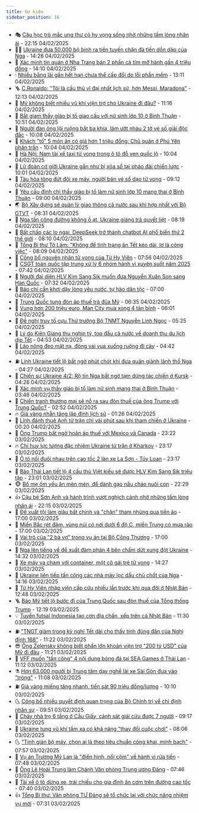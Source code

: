 ```yaml
---
title: Sự kiện
sidebar_position: 16
---
```


<!-- dantri-su-kien:START -->
- 🎭 [Cậu học trò mắc ung thư có hy vọng sống nhờ những tấm lòng nhân ái](https://dantri.com.vn/tam-long-nhan-ai/cau-hoc-tro-mac-ung-thu-co-hy-vong-song-nho-nhung-tam-long-nhan-ai-20250201225541065.htm) - 22:15 04/02/2025
- 👨‍🏫 [Ukraine đưa 50.000 bộ binh ra tiền tuyến chặn đà tiến dồn dập của Nga](https://dantri.com.vn/the-gioi/ukraine-dua-50000-bo-binh-ra-tien-tuyen-chan-da-tien-don-dap-cua-nga-20250204210948133.htm) - 14:28 04/02/2025
- 🌮 [Xác minh tin quán ở Nha Trang bán 2 phần cà tím mỡ hành gần 4 triệu đồng](https://dantri.com.vn/du-lich/xac-minh-tin-quan-o-nha-trang-ban-2-phan-ca-tim-mo-hanh-gan-4-trieu-dong-20250204202137614.htm) - 14:10 04/02/2025
- 🕯 [Nhiều bằng lái gần hết hạn chưa thể cấp đổi do lỗi phần mềm](https://dantri.com.vn/xa-hoi/nhieu-bang-lai-gan-het-han-chua-the-cap-doi-do-loi-phan-mem-20250204184024418.htm) - 13:11 04/02/2025
- 🪜 [C.Ronaldo: &quot;Tôi là cầu thủ vĩ đại nhất lịch sử, hơn Messi, Maradona&quot;](https://dantri.com.vn/the-thao/cronaldo-toi-la-cau-thu-vi-dai-nhat-lich-su-hon-messi-maradona-20250204191308687.htm) - 12:13 04/02/2025
- 🐘 [Mỹ không biết nhiều vũ khí viện trợ cho Ukraine đi đâu?](https://dantri.com.vn/the-gioi/my-khong-biet-nhieu-vu-khi-vien-tro-cho-ukraine-di-dau-20250204163641966.htm) - 11:16 04/02/2025
- 🤔 [Bắt giam thầy giáo bị tố giao cấu với nữ sinh lớp 10 ở Bình Thuận](https://dantri.com.vn/phap-luat/bat-giam-thay-giao-bi-to-giao-cau-voi-nu-sinh-lop-10-o-binh-thuan-20250204174523859.htm) - 10:51 04/02/2025
- 🧠 [Người đàn ông lội ruộng bắt ba khía, làm ướt nhàu 2 tờ vé số giải độc đắc](https://dantri.com.vn/xa-hoi/nguoi-dan-ong-loi-ruong-bat-ba-khia-lam-uot-nhau-2-to-ve-so-giai-doc-dac-20250204165300773.htm) - 10:08 04/02/2025
- 📝 [Khách &quot;tố&quot; 5 món ăn có giá hơn 1 triệu đồng: Chủ quán ở Phú Yên phân trần](https://dantri.com.vn/du-lich/khach-to-5-mon-an-co-gia-hon-1-trieu-dong-chu-quan-o-phu-yen-phan-tran-20250204163730022.htm) - 10:04 04/02/2025
- 🦏 [Hà Nội: Nam tài xế taxi tử vong trong ô tô đỗ ven quốc lộ](https://dantri.com.vn/xa-hoi/ha-noi-nam-tai-xe-taxi-tu-vong-trong-o-to-do-ven-quoc-lo-20250204165827732.htm) - 10:04 04/02/2025
- 🥰 [Lữ đoàn cơ giới Ukraine gần như bị xóa sổ tại pháo đài chiến lược](https://dantri.com.vn/the-gioi/lu-doan-co-gioi-ukraine-gan-nhu-bi-xoa-so-tai-phao-dai-chien-luoc-20250203162912702.htm) - 10:01 04/02/2025
- 🤗 [Tàu hỏa tông đứt đôi xe máy, người bán vé số dạo tử vong](https://dantri.com.vn/xa-hoi/tau-hoa-tong-dut-doi-xe-may-nguoi-ban-ve-so-dao-tu-vong-20250204155054487.htm) - 09:12 04/02/2025
- 🌈 [Yêu cầu đình chỉ thầy giáo bị tố làm nữ sinh lớp 10 mang thai ở Bình Thuận](https://dantri.com.vn/giao-duc/yeu-cau-dinh-chi-thay-giao-bi-to-lam-nu-sinh-lop-10-mang-thai-o-binh-thuan-20250204153326272.htm) - 09:00 04/02/2025
- 🌏 [Bộ Xây dựng sẽ quản lý giao thông cả nước sau khi hợp nhất với Bộ GTVT](https://dantri.com.vn/xa-hoi/bo-xay-dung-se-quan-ly-giao-thong-ca-nuoc-sau-khi-hop-nhat-voi-bo-gtvt-20250204152153187.htm) - 08:31 04/02/2025
- 💄 [Nga tấn công đường không ồ ạt, Ukraine giáng trả quyết liệt](https://dantri.com.vn/the-gioi/nga-tan-cong-duong-khong-o-at-ukraine-giang-tra-quyet-liet-20250204150701071.htm) - 08:19 04/02/2025
- 👺 [Bất chấp các lo ngại, DeepSeek trở thành chatbot AI phổ biến thứ 2 thế giới](https://dantri.com.vn/suc-manh-so/bat-chap-cac-lo-ngai-deepseek-tro-thanh-chatbot-ai-pho-bien-thu-2-the-gioi-20250204150935977.htm) - 08:10 04/02/2025
- 👹 [Tổng Bí thư Tô Lâm: &quot;Không để tình trạng ăn Tết kéo dài, lơ là công việc&quot;](https://dantri.com.vn/xa-hoi/tong-bi-thu-to-lam-khong-de-tinh-trang-an-tet-keo-dai-lo-la-cong-viec-20250204145418262.htm) - 08:09 04/02/2025
- 🌊 [Công bố nguyên nhân tử vong của Từ Hy Viên](https://dantri.com.vn/giai-tri/cong-bo-nguyen-nhan-tu-vong-cua-tu-hy-vien-20250204144715703.htm) - 07:56 04/02/2025
- 🤠 [CSGT toàn quốc tập trung xử lý 6 nhóm hành vi xuyên suốt năm 2025](https://dantri.com.vn/xa-hoi/csgt-toan-quoc-tap-trung-xu-ly-6-nhom-hanh-vi-xuyen-suot-nam-2025-20250204143352626.htm) - 07:42 04/02/2025
- 🎊 [Người đại diện HLV Kim Sang Sik muốn đưa Nguyễn Xuân Son sang Hàn Quốc](https://dantri.com.vn/the-thao/nguoi-dai-dien-hlv-kim-sang-sik-muon-dua-nguyen-xuan-son-sang-han-quoc-20250204143208101.htm) - 07:32 04/02/2025
- 🐘 [Báo chí cần khơi dậy lòng yêu nước, tự hào dân tộc](https://dantri.com.vn/xa-hoi/bao-chi-can-khoi-day-long-yeu-nuoc-tu-hao-dan-toc-20250204134212233.htm) - 07:00 04/02/2025
- 💂 [Trung Quốc tung đòn áp thuế trả đũa Mỹ](https://dantri.com.vn/the-gioi/trung-quoc-tung-don-ap-thue-tra-dua-my-20250204130850395.htm) - 06:35 04/02/2025
- 👹 [Vung hơn 200 triệu euro, Man City mua xong 4 tân binh](https://dantri.com.vn/the-thao/vung-hon-200-trieu-euro-man-city-mua-xong-4-tan-binh-20250204125204449.htm) - 06:01 04/02/2025
- 🦒 [Đề nghị truy tố cựu Thứ trưởng Bộ TNMT Nguyễn Linh Ngọc](https://dantri.com.vn/phap-luat/de-nghi-truy-to-cuu-thu-truong-bo-tnmt-nguyen-linh-ngoc-20250204121910324.htm) - 05:25 04/02/2025
- 🗽 [Lý do Kiên Giang thu nghìn tỷ, top đầu cả nước về doanh thu du lịch dịp Tết](https://dantri.com.vn/du-lich/ly-do-kien-giang-thu-nghin-ty-top-dau-ca-nuoc-ve-doanh-thu-du-lich-dip-tet-20250203131439897.htm) - 04:53 04/02/2025
- 💄 [Lão nông đeo mặt nạ, đóng vai vua xuống ruộng đi cày](https://dantri.com.vn/xa-hoi/lao-nong-deo-mat-na-dong-vai-vua-xuong-ruong-di-cay-20250204112540464.htm) - 04:42 04/02/2025
- ⛽️ [Lính Ukraine tiết lộ bất ngờ phút chót khi đưa quân giành lãnh thổ Nga](https://dantri.com.vn/the-gioi/linh-ukraine-tiet-lo-bat-ngo-phut-chot-khi-dua-quan-gianh-lanh-tho-nga-20250204104840026.htm) - 04:27 04/02/2025
- 🥷 [Chiến sự Ukraine 4/2: Rộ tin Nga bất ngờ tạm dừng tác chiến ở Kursk](https://dantri.com.vn/the-gioi/chien-su-ukraine-42-ro-tin-nga-bat-ngo-tam-dung-tac-chien-o-kursk-20250204110546109.htm) - 04:26 04/02/2025
- 🤖 [Xác minh vụ thầy giáo bị tố làm nữ sinh mang thai ở Bình Thuận](https://dantri.com.vn/phap-luat/xac-minh-vu-thay-giao-bi-to-lam-nu-sinh-mang-thai-o-binh-thuan-20250204103148780.htm) - 03:46 04/02/2025
- 🌊 [Chiến tranh thương mại sẽ nổ ra sau đòn thuế của ông Trump với Trung Quốc?](https://dantri.com.vn/the-gioi/chien-tranh-thuong-mai-se-no-ra-sau-don-thue-cua-ong-trump-voi-trung-quoc-20250204080400840.htm) - 02:52 04/02/2025
- 🔥 [Giá vàng nhẫn tăng lập đỉnh lịch sử](https://dantri.com.vn/kinh-doanh/gia-vang-nhan-tang-lap-dinh-lich-su-20250204003119270.htm) - 01:26 04/02/2025
- 🦏 [Lính đánh thuê Anh tử trận chỉ vài phút sau khi tham chiến ở Ukraine](https://dantri.com.vn/the-gioi/linh-danh-thue-anh-tu-tran-chi-vai-phut-sau-khi-tham-chien-o-ukraine-20250204070925505.htm) - 00:20 04/02/2025
- 🐘 [Ông Trump bất ngờ hoãn áp thuế với Mexico và Canada](https://dantri.com.vn/the-gioi/ong-trump-bat-ngo-hoan-ap-thue-voi-mexico-va-canada-20250204061326808.htm) - 23:22 03/02/2025
- 🔥 [Chỉ huy lực lượng đặc nhiệm Ukraine tử trận ở Kharkov](https://dantri.com.vn/the-gioi/chi-huy-luc-luong-dac-nhiem-ukraine-tu-tran-o-kharkov-20250204060746872.htm) - 23:17 03/02/2025
- 💼 [Ô tô nối đuôi nhau trên cao tốc 2 làn xe La Sơn - Túy Loan](https://dantri.com.vn/xa-hoi/o-to-noi-duoi-nhau-tren-cao-toc-2-lan-xe-la-son-tuy-loan-20250203223750524.htm) - 23:17 03/02/2025
- 🚀 [Báo Thái Lan tiết lộ 4 cầu thủ Việt kiều sẽ được HLV Kim Sang Sik triệu tập](https://dantri.com.vn/the-thao/bao-thai-lan-tiet-lo-4-cau-thu-viet-kieu-se-duoc-hlv-kim-sang-sik-trieu-tap-20250204003510317.htm) - 23:01 03/02/2025
- 🐵 [Bố mẹ ốm yếu ăn mèn mén, để dành gạo nấu cháo nuôi con](https://dantri.com.vn/tam-long-nhan-ai/bo-me-om-yeu-an-men-men-de-danh-gao-nau-chao-nuoi-con-20250204033057246.htm) - 22:29 03/02/2025
- 👍 [Cậu bé Sơn Anh và hành trình vượt nghịch cảnh nhờ những tấm lòng nhân ái](https://dantri.com.vn/tam-long-nhan-ai/cau-be-son-anh-va-hanh-trinh-vuot-nghich-canh-nho-nhung-tam-long-nhan-ai-20250128144606460.htm) - 22:15 03/02/2025
- 🚦 [Đề xuất tội làm giàu bất chính và &quot;chặn&quot; tham nhũng qua tiền ảo](https://dantri.com.vn/xa-hoi/de-xuat-toi-lam-giau-bat-chinh-va-chan-tham-nhung-qua-tien-ao-20250203212214606.htm) - 17:00 03/02/2025
- 🥸 [Miền Bắc rét đậm, vùng núi có nơi dưới 6 độ C, miền Trung có mưa rào](https://dantri.com.vn/xa-hoi/mien-bac-ret-dam-vung-nui-co-noi-duoi-6-do-c-mien-trung-co-mua-rao-20250203222139446.htm) - 17:00 03/02/2025
- 🥷 [Vai trò của &quot;2 bà vợ&quot; trong vụ án tại Bộ Công Thương](https://dantri.com.vn/phap-luat/vai-tro-cua-2-ba-vo-trong-vu-an-tai-bo-cong-thuong-20250203221601648.htm) - 17:00 03/02/2025
- 🤡 [Nga lên tiếng về đề xuất đàm phán 4 bên chấm dứt xung đột Ukraine](https://dantri.com.vn/the-gioi/nga-len-tieng-ve-de-xuat-dam-phan-4-ben-cham-dut-xung-dot-ukraine-20250203201903284.htm) - 14:32 03/02/2025
- 🥳 [Xe máy va chạm với container, một cô gái trẻ tử vong](https://dantri.com.vn/xa-hoi/xe-may-va-cham-voi-container-mot-co-gai-tre-tu-vong-20250203211410311.htm) - 14:27 03/02/2025
- 🤩 [Ukraine liên tiếp tấn công các nhà máy lọc dầu chủ chốt của Nga](https://dantri.com.vn/the-gioi/ukraine-lien-tiep-tan-cong-cac-nha-may-loc-dau-chu-chot-cua-nga-20250203203309043.htm) - 14:16 03/02/2025
- 🎡 [Từ Hy Viên nhập viện cấp cứu nhiều lần trước khi qua đời ở Nhật Bản](https://dantri.com.vn/giai-tri/tu-hy-vien-nhap-vien-cap-cuu-nhieu-lan-truoc-khi-qua-doi-o-nhat-ban-20250203190358386.htm) - 12:48 03/02/2025
- 🪜 [Báo Mỹ tiết lộ bước đi của Trung Quốc sau đòn thuế của Tổng thống Trump](https://dantri.com.vn/the-gioi/bao-my-tiet-lo-buoc-di-cua-trung-quoc-sau-don-thue-cua-tong-thong-trump-20250203184036397.htm) - 12:19 03/02/2025
- 💡 [Tuyển futsal Indonesia tạo cơn địa chấn, xếp trên cả Nhật Bản](https://dantri.com.vn/the-thao/tuyen-futsal-indonesia-tao-con-dia-chan-xep-tren-ca-nhat-ban-20250203180854713.htm) - 11:30 03/02/2025
- ⛽️ [&quot;TNGT giảm trong kỳ nghỉ Tết dài cho thấy tính đúng đắn của Nghị định 168&quot;](https://dantri.com.vn/xa-hoi/tngt-giam-trong-ky-nghi-tet-dai-cho-thay-tinh-dung-dan-cua-nghi-dinh-168-20250203181345119.htm) - 11:22 03/02/2025
- 😎 [Ông Zelensky không biết phần lớn khoản viện trợ &quot;200 tỷ USD&quot; của Mỹ đi đâu](https://dantri.com.vn/the-gioi/ong-zelensky-khong-biet-phan-lon-khoan-vien-tro-200-ty-usd-cua-my-di-dau-20250203170059017.htm) - 11:21 03/02/2025
- 🗽 [VFF muốn &quot;tấn công&quot; 4 nội dung bóng đá tại SEA Games ở Thái Lan](https://dantri.com.vn/the-thao/vff-muon-tan-cong-4-noi-dung-bong-da-tai-sea-games-o-thai-lan-20250203170712956.htm) - 11:12 03/02/2025
- ⚗️ [Hơn 63.000 người bị Trung tâm dạy nghề lái xe Sài Gòn đưa vào &quot;tròng&quot;](https://dantri.com.vn/phap-luat/hon-63000-nguoi-bi-trung-tam-day-nghe-lai-xe-sai-gon-dua-vao-trong-20250203172715493.htm) - 11:08 03/02/2025
- ⛽️ [Giá vàng miếng tăng nhanh, tiến sát 90 triệu đồng/lượng](https://dantri.com.vn/kinh-doanh/gia-vang-mieng-tang-nhanh-tien-sat-90-trieu-dongluong-20250203064851837.htm) - 10:10 03/02/2025
- 🌜 [Công bố nhiều quyết định quan trọng của Bộ Chính trị về chỉ định nhân sự](https://dantri.com.vn/xa-hoi/cong-bo-nhieu-quyet-dinh-quan-trong-cua-bo-chinh-tri-ve-chi-dinh-nhan-su-20250203164431156.htm) - 09:51 03/02/2025
- 🦩 [Cháy nhà trọ 6 tầng ở Cầu Giấy, cảnh sát giải cứu được 7 người](https://dantri.com.vn/xa-hoi/chay-nha-tro-6-tang-o-cau-giay-canh-sat-giai-cuu-duoc-7-nguoi-20250203161352741.htm) - 09:17 03/02/2025
- 🦒 [Ukraine tung vũ khí tầm xa có khả năng &quot;thay đổi cuộc chơi&quot;](https://dantri.com.vn/the-gioi/ukraine-tung-vu-khi-tam-xa-co-kha-nang-thay-doi-cuoc-choi-20250203110230035.htm) - 08:06 03/02/2025
- 🌜 [&quot;Tinh giản bộ máy, chọn ai là theo tiêu chuẩn công khai, minh bạch&quot;](https://dantri.com.vn/an-sinh/tinh-gian-bo-may-chon-ai-la-theo-tieu-chuan-cong-khai-minh-bach-20250203142718620.htm) - 07:57 03/02/2025
- 🐎 [Vụ án Trương Mỹ Lan là &quot;điển hình, nổi cộm&quot; về hành vi rửa tiền](https://dantri.com.vn/xa-hoi/vu-an-truong-my-lan-la-dien-hinh-noi-com-ve-hanh-vi-rua-tien-20250203143804918.htm) - 07:48 03/02/2025
- 🌋 [Ông Lê Hoài Trung làm Chánh Văn phòng Trung ương Đảng](https://dantri.com.vn/xa-hoi/ong-le-hoai-trung-lam-chanh-van-phong-trung-uong-dang-20250203144718520.htm) - 07:46 03/02/2025
- 🧰 [Tài xế ô tô dừng xe, trải chiếu cho gia đình ăn cơm trên đường cao tốc](https://dantri.com.vn/xa-hoi/tai-xe-o-to-dung-xe-trai-chieu-cho-gia-dinh-an-com-tren-duong-cao-toc-20250203143403232.htm) - 07:40 03/02/2025
- 👍 [Tổng Bí thư: Văn phòng TƯ Đảng sẽ tổ chức lại với chức năng nhiệm vụ mới](https://dantri.com.vn/xa-hoi/tong-bi-thu-van-phong-tu-dang-se-to-chuc-lai-voi-chuc-nang-nhiem-vu-moi-20250203143101130.htm) - 07:31 03/02/2025<!-- dantri-su-kien:END -->
